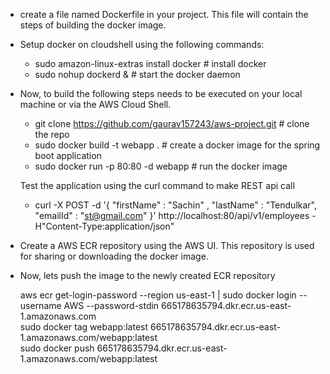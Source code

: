 * create a file named Dockerfile in your project. This file will contain the steps of building the docker image.
  
* Setup docker on cloudshell using the following commands:
  * sudo amazon-linux-extras install docker # install docker
  * sudo nohup dockerd &    # start the docker daemon
    
* Now, to build the following steps needs to be executed on your local machine or via the AWS Cloud Shell.
  * git clone  https://github.com/gaurav157243/aws-project.git  # clone the repo
  * sudo docker build -t webapp .                               # create a docker image for the spring boot application
  * sudo docker run -p 80:80 -d webapp                          # run the docker image
    
  Test the application using the curl command to make REST api call
  * curl -X POST -d '{ "firstName" : "Sachin" , "lastName" : "Tendulkar", "emailId" : "st@gmail.com" }' http://localhost:80/api/v1/employees -H"Content-Type:application/json"
 
* Create a AWS ECR repository using the AWS UI. This repository is used for sharing or downloading the docker image.
  
* Now, lets push the image to the newly created ECR repository

  aws ecr get-login-password --region us-east-1 | sudo docker login --username AWS --password-stdin 665178635794.dkr.ecr.us-east-1.amazonaws.com </br>
  sudo docker tag webapp:latest 665178635794.dkr.ecr.us-east-1.amazonaws.com/webapp:latest </br>
  sudo docker push 665178635794.dkr.ecr.us-east-1.amazonaws.com/webapp:latest </br>


  
